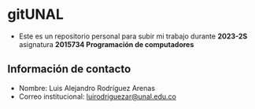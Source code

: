 # gitUNAL
- Este es un repositorio personal para subir mi trabajo durante **2023-2S** asignatura **2015734 Programación de computadores**
## Información de contacto
- Nombre:               Luis Alejandro Rodríguez Arenas
- Correo institucional: luirodriguezar@unal.edu.co